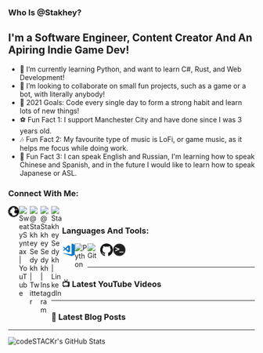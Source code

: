 ### Who Is @Stakhey?

## I'm a Software Engineer, Content Creator And An Apiring Indie Game Dev!

- 🌱 I’m currently learning Python, and want to learn C#, Rust, and Web Development!
- 💞️ I’m looking to collaborate on small fun projects, such as a game or a bot, with literally anybody! 
- 🥅 2021 Goals: Code every single day to form a strong habit and learn lots of new things!
- ⚽ Fun Fact 1: I support Manchester City and have done since I was 3 years old.  
- 🎶 Fun Fact 2: My favourite type of music is LoFi, or game music, as it helps me focus while doing work.  
- 💬 Fun Fact 3: I can speak English and Russian, I'm learning how to speak Chinese and Spanish, and in the future I would like to learn how to speak Japanese or ASL. 

### Connect With Me:

[<img align="left" alt="Stakhey.com" width="22px" src="https://raw.githubusercontent.com/iconic/open-iconic/master/svg/globe.svg" />][website]
[<img align="left" alt="SweatySyntax | YouTube" width="22px" src="https://cdn.jsdelivr.net/npm/simple-icons@v3/icons/youtube.svg" />][youtube]
[<img align="left" alt="@StakheySedykh | Twitter" width="22px" src="https://cdn.jsdelivr.net/npm/simple-icons@v3/icons/twitter.svg" />][twitter] 
[<img align="left" alt="@StakheySedykh | Instagram" width="22px" src="https://cdn.jsdelivr.net/npm/simple-icons@v3/icons/instagram.svg" />][instagram]
[<img align="left" alt="Stakhey Sedykh | LinkedIn" width="22px" src="https://cdn.jsdelivr.net/npm/simple-icons@v3/icons/linkedin.svg" />][linkedin]

<br />

### Languages And Tools:

<img align="left" alt="Visual Studio Code" width="26px" src="https://raw.githubusercontent.com/github/explore/80688e429a7d4ef2fca1e82350fe8e3517d3494d/topics/visual-studio-code/visual-studio-code.png" />
<img align="left" alt="Python" width="26px" src="https://raw.githubusercontent.com/jmnote/z-icons/master/svg/python.svg" />
<img align="left" alt="Git" width="26px" src="https://raw.githubusercontent.com/jmnote/z-icons/master/svg/git.svg" />
<img align="left" alt="GitHub" width="26px" src="https://raw.githubusercontent.com/github/explore/78df643247d429f6cc873026c0622819ad797942/topics/github/github.png" />
<img align="left" alt="Terminal" width="26px" src="https://raw.githubusercontent.com/github/explore/80688e429a7d4ef2fca1e82350fe8e3517d3494d/topics/terminal/terminal.png" />

<br /> 
<br /> 

---

### 📺 Latest YouTube Videos 
<!-- YOUTUBE:START --> 
<!-- YOUTUBE:END -->


---

### 📓 Latest Blog Posts
<!-- BLOG-POST-LIST:START -->
<!-- BLOG-POST-LIST:END -->

---

<img align="left" alt="codeSTACKr's GitHub Stats" src="https://github-readme-stats.vercel.app/api?username=stakhey&show_icons=true&hide_border=true" />

[website]: https://www.youtube.com/watch?v=dQw4w9WgXcQ
[twitter]: https://twitter.com/StakheySedykh
[youtube]: https://www.youtube.com/channel/UCBtHQBZ3xdlXf67X1k30WYA
[instagram]: https://www.youtube.com/watch?v=dQw4w9WgXcQ
[linkedin]: https://www.youtube.com/watch?v=dQw4w9WgXcQ
